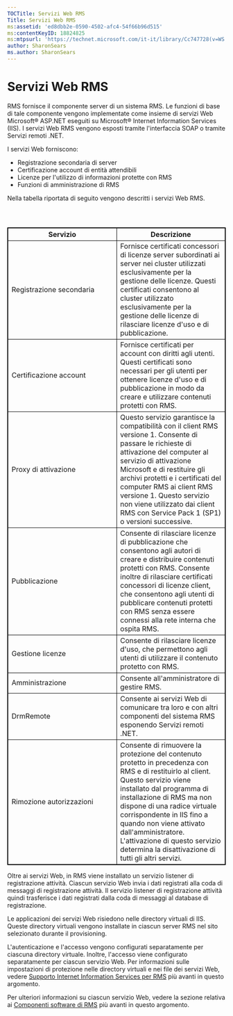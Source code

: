 ```yaml
---
TOCTitle: Servizi Web RMS
Title: Servizi Web RMS
ms:assetid: 'ed8dbb2e-0590-4502-afc4-54f66b96d515'
ms:contentKeyID: 18824825
ms:mtpsurl: 'https://technet.microsoft.com/it-it/library/Cc747728(v=WS.10)'
author: SharonSears
ms.author: SharonSears
---
```


Servizi Web RMS
===============

RMS fornisce il componente server di un sistema RMS. Le funzioni di base di tale componente vengono implementate come insieme di servizi Web Microsoft® ASP.NET eseguiti su Microsoft® Internet Information Services (IIS). I servizi Web RMS vengono esposti tramite l'interfaccia SOAP o tramite Servizi remoti .NET.

I servizi Web forniscono:

-   Registrazione secondaria di server
-   Certificazione account di entità attendibili
-   Licenze per l'utilizzo di informazioni protette con RMS
-   Funzioni di amministrazione di RMS

Nella tabella riportata di seguito vengono descritti i servizi Web RMS.

###  

 
<table style="border:1px solid black;">
<colgroup>
<col width="50%" />
<col width="50%" />
</colgroup>
<thead>
<tr class="header">
<th style="border:1px solid black;" >Servizio</th>
<th style="border:1px solid black;" >Descrizione</th>
</tr>
</thead>
<tbody>
<tr class="odd">
<td style="border:1px solid black;">Registrazione secondaria</td>
<td style="border:1px solid black;">Fornisce certificati concessori di licenze server subordinati ai server nei cluster utilizzati esclusivamente per la gestione delle licenze. Questi certificati consentono al cluster utilizzato esclusivamente per la gestione delle licenze di rilasciare licenze d'uso e di pubblicazione.</td>
</tr>
<tr class="even">
<td style="border:1px solid black;">Certificazione account</td>
<td style="border:1px solid black;">Fornisce certificati per account con diritti agli utenti. Questi certificati sono necessari per gli utenti per ottenere licenze d'uso e di pubblicazione in modo da creare e utilizzare contenuti protetti con RMS.</td>
</tr>
<tr class="odd">
<td style="border:1px solid black;">Proxy di attivazione</td>
<td style="border:1px solid black;">Questo servizio garantisce la compatibilità con il client RMS versione 1. Consente di passare le richieste di attivazione del computer al servizio di attivazione Microsoft e di restituire gli archivi protetti e i certificati del computer RMS ai client RMS versione 1. Questo servizio non viene utilizzato dai client RMS con Service Pack 1 (SP1) o versioni successive.</td>
</tr>
<tr class="even">
<td style="border:1px solid black;">Pubblicazione</td>
<td style="border:1px solid black;">Consente di rilasciare licenze di pubblicazione che consentono agli autori di creare e distribuire contenuti protetti con RMS. Consente inoltre di rilasciare certificati concessori di licenze client, che consentono agli utenti di pubblicare contenuti protetti con RMS senza essere connessi alla rete interna che ospita RMS.</td>
</tr>
<tr class="odd">
<td style="border:1px solid black;">Gestione licenze</td>
<td style="border:1px solid black;">Consente di rilasciare licenze d'uso, che permettono agli utenti di utilizzare il contenuto protetto con RMS.</td>
</tr>
<tr class="even">
<td style="border:1px solid black;">Amministrazione</td>
<td style="border:1px solid black;">Consente all'amministratore di gestire RMS.</td>
</tr>
<tr class="odd">
<td style="border:1px solid black;">DrmRemote</td>
<td style="border:1px solid black;">Consente ai servizi Web di comunicare tra loro e con altri componenti del sistema RMS esponendo Servizi remoti .NET.</td>
</tr>
<tr class="even">
<td style="border:1px solid black;">Rimozione autorizzazioni</td>
<td style="border:1px solid black;">Consente di rimuovere la protezione del contenuto protetto in precedenza con RMS e di restituirlo al client. Questo servizio viene installato dal programma di installazione di RMS ma non dispone di una radice virtuale corrispondente in IIS fino a quando non viene attivato dall'amministratore. L'attivazione di questo servizio determina la disattivazione di tutti gli altri servizi.</td>
</tr>
</tbody>
</table>
  
Oltre ai servizi Web, in RMS viene installato un servizio listener di registrazione attività. Ciascun servizio Web invia i dati registrati alla coda di messaggi di registrazione attività. Il servizio listener di registrazione attività quindi trasferisce i dati registrati dalla coda di messaggi al database di registrazione.
  
Le applicazioni dei servizi Web risiedono nelle directory virtuali di IIS. Queste directory virtuali vengono installate in ciascun server RMS nel sito selezionato durante il provisioning.
  
L'autenticazione e l'accesso vengono configurati separatamente per ciascuna directory virtuale. Inoltre, l'accesso viene configurato separatamente per ciascun servizio Web. Per informazioni sulle impostazioni di protezione nelle directory virtuali e nei file dei servizi Web, vedere [Supporto Internet Information Services per RMS](https://technet.microsoft.com/bd4dc69f-1e4e-4e95-9ae2-c925d8a14d4c) più avanti in questo argomento.
  
Per ulteriori informazioni su ciascun servizio Web, vedere la sezione relativa ai [Componenti software di RMS](https://technet.microsoft.com/e38a840e-f390-48fd-8354-50108a64f5ca) più avanti in questo argomento.
